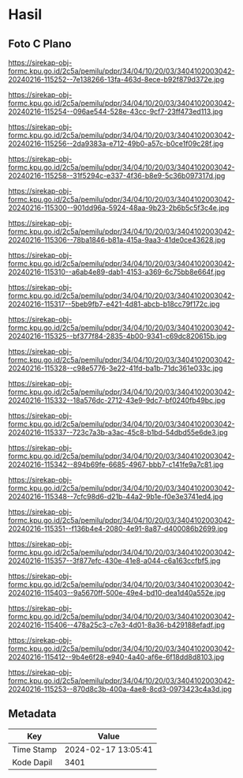 # Hasil

## Foto C Plano

https://sirekap-obj-formc.kpu.go.id/2c5a/pemilu/pdpr/34/04/10/20/03/3404102003042-20240216-115252--7e138266-13fa-463d-8ece-b92f879d372e.jpg

https://sirekap-obj-formc.kpu.go.id/2c5a/pemilu/pdpr/34/04/10/20/03/3404102003042-20240216-115254--096ae544-528e-43cc-9cf7-23ff473ed113.jpg

https://sirekap-obj-formc.kpu.go.id/2c5a/pemilu/pdpr/34/04/10/20/03/3404102003042-20240216-115256--2da9383a-e712-49b0-a57c-b0ce1f09c28f.jpg

https://sirekap-obj-formc.kpu.go.id/2c5a/pemilu/pdpr/34/04/10/20/03/3404102003042-20240216-115258--31f5294c-e337-4f36-b8e9-5c36b097317d.jpg

https://sirekap-obj-formc.kpu.go.id/2c5a/pemilu/pdpr/34/04/10/20/03/3404102003042-20240216-115300--901dd96a-5924-48aa-9b23-2b6b5c5f3c4e.jpg

https://sirekap-obj-formc.kpu.go.id/2c5a/pemilu/pdpr/34/04/10/20/03/3404102003042-20240216-115306--78ba1846-b81a-415a-9aa3-41de0ce43628.jpg

https://sirekap-obj-formc.kpu.go.id/2c5a/pemilu/pdpr/34/04/10/20/03/3404102003042-20240216-115310--a6ab4e89-dab1-4153-a369-6c75bb8e664f.jpg

https://sirekap-obj-formc.kpu.go.id/2c5a/pemilu/pdpr/34/04/10/20/03/3404102003042-20240216-115317--5beb9fb7-e421-4d81-abcb-b18cc79f172c.jpg

https://sirekap-obj-formc.kpu.go.id/2c5a/pemilu/pdpr/34/04/10/20/03/3404102003042-20240216-115325--bf377f84-2835-4b00-9341-c69dc820615b.jpg

https://sirekap-obj-formc.kpu.go.id/2c5a/pemilu/pdpr/34/04/10/20/03/3404102003042-20240216-115328--c98e5776-3e22-41fd-ba1b-71dc361e033c.jpg

https://sirekap-obj-formc.kpu.go.id/2c5a/pemilu/pdpr/34/04/10/20/03/3404102003042-20240216-115332--18a576dc-2712-43e9-9dc7-bf0240fb49bc.jpg

https://sirekap-obj-formc.kpu.go.id/2c5a/pemilu/pdpr/34/04/10/20/03/3404102003042-20240216-115337--723c7a3b-a3ac-45c8-b1bd-54dbd55e6de3.jpg

https://sirekap-obj-formc.kpu.go.id/2c5a/pemilu/pdpr/34/04/10/20/03/3404102003042-20240216-115342--894b69fe-6685-4967-bbb7-c141fe9a7c81.jpg

https://sirekap-obj-formc.kpu.go.id/2c5a/pemilu/pdpr/34/04/10/20/03/3404102003042-20240216-115348--7cfc98d6-d21b-44a2-9b1e-f0e3e3741ed4.jpg

https://sirekap-obj-formc.kpu.go.id/2c5a/pemilu/pdpr/34/04/10/20/03/3404102003042-20240216-115351--f136b4e4-2080-4e91-8a87-d400086b2699.jpg

https://sirekap-obj-formc.kpu.go.id/2c5a/pemilu/pdpr/34/04/10/20/03/3404102003042-20240216-115357--3f877efc-430e-41e8-a044-c6a163ccfbf5.jpg

https://sirekap-obj-formc.kpu.go.id/2c5a/pemilu/pdpr/34/04/10/20/03/3404102003042-20240216-115403--9a5670ff-500e-49e4-bd10-dea1d40a552e.jpg

https://sirekap-obj-formc.kpu.go.id/2c5a/pemilu/pdpr/34/04/10/20/03/3404102003042-20240216-115406--478a25c3-c7e3-4d01-8a36-b429188efadf.jpg

https://sirekap-obj-formc.kpu.go.id/2c5a/pemilu/pdpr/34/04/10/20/03/3404102003042-20240216-115412--9b4e6f28-e940-4a40-af6e-6f18dd8d8103.jpg

https://sirekap-obj-formc.kpu.go.id/2c5a/pemilu/pdpr/34/04/10/20/03/3404102003042-20240216-115253--870d8c3b-400a-4ae8-8cd3-0973423c4a3d.jpg


## Metadata

| Key        | Value               |
| ---------- | ------------------- |
| Time Stamp | 2024-02-17 13:05:41 |
| Kode Dapil | 3401                |



